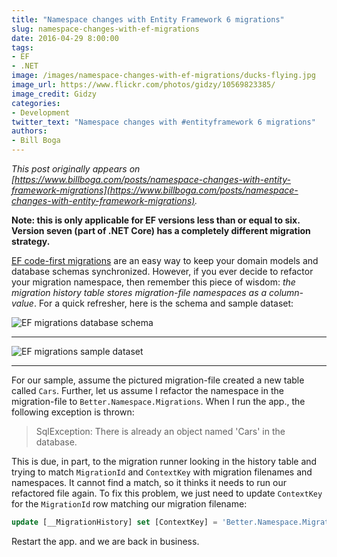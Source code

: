 ```yaml
---
title: "Namespace changes with Entity Framework 6 migrations"
slug: namespace-changes-with-ef-migrations
date: 2016-04-29 8:00:00
tags:
- EF
- .NET
image: /images/namespace-changes-with-ef-migrations/ducks-flying.jpg
image_url: https://www.flickr.com/photos/gidzy/10569823385/
image_credit: Gidzy
categories:
- Development
twitter_text: "Namespace changes with #entityframework 6 migrations"
authors: 
- Bill Boga
---
```


*This post originally appears on [https://www.billboga.com/posts/namespace-changes-with-entity-framework-migrations](https://www.billboga.com/posts/namespace-changes-with-entity-framework-migrations).*

**Note: this is only applicable for EF versions less than or equal to six. Version seven (part of .NET Core) has a completely different migration strategy.**

[EF code-first migrations](https://msdn.microsoft.com/en-us/data/jj591621.aspx) are an easy way to keep your domain models and database schemas synchronized. However, if you ever decide to refactor your migration namespace, then remember this piece of wisdom: *the migration history table stores migration-file namespaces as a column-value*. For a quick refresher, here is the schema and sample dataset:

![EF migrations database schema](/images/namespace-changes-with-ef-migrations/ef-migrations-schema.png)

---

![EF migrations sample dataset](/images/namespace-changes-with-ef-migrations/ef-migrations-data.png)

---

For our sample, assume the pictured migration-file created a new table called `Cars`. Further, let us assume I refactor the namespace in the migration-file to `Better.Namespace.Migrations`. When I run the app., the following exception is thrown:

> SqlException: There is already an object named 'Cars' in the database.

This is due, in part, to the migration runner looking in the history table and trying to match `MigrationId` and `ContextKey` with migration filenames and namespaces. It cannot find a match, so it thinks it needs to run our refactored file again. To fix this problem, we just need to update `ContextKey` for the `MigrationId` row matching our migration filename:

```sql
update [__MigrationHistory] set [ContextKey] = 'Better.Namespace.Migrations' where [MigrationId] = '201408121529377_initial_migration';
```

Restart the app. and we are back in business.
